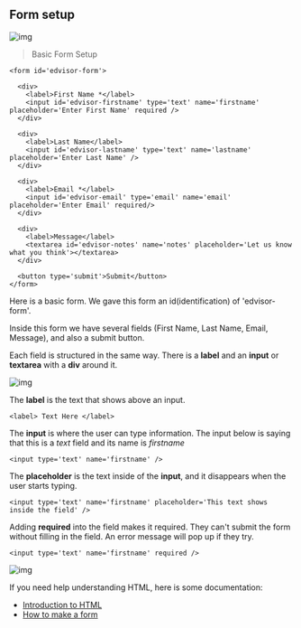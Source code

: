 ## Form setup
![img](form.png)

> Basic Form Setup

```
<form id='edvisor-form'>

  <div>
    <label>First Name *</label>
    <input id='edvisor-firstname' type='text' name='firstname' placeholder='Enter First Name' required />
  </div>

  <div>
    <label>Last Name</label>
    <input id='edvisor-lastname' type='text' name='lastname' placeholder='Enter Last Name' />
  </div>

  <div>
    <label>Email *</label>
    <input id='edvisor-email' type='email' name='email' placeholder='Enter Email' required/>
  </div>

  <div>
    <label>Message</label>
    <textarea id='edvisor-notes' name='notes' placeholder='Let us know what you think'></textarea>
  </div>

  <button type='submit'>Submit</button>
</form>
```

Here is a basic form. We gave this form an id(identification) of 'edvisor-form'.

Inside this form we have several fields (First Name, Last Name, Email, Message), and also a submit button.

Each field is structured in the same way. There is a **label** and an **input** or **textarea** with a **div** around it.

![img](field.png)

The **label** is the text that shows above an input.

`<label> Text Here </label>`

The **input** is where the user can type information. The input below is saying that this is a *text* field and its name is *firstname*

`<input type='text' name='firstname' />`

The **placeholder** is the text inside of the **input**, and it disappears when the user starts typing.

`<input type='text' name='firstname' placeholder='This text shows inside the field' />`

Adding **required** into the field makes it required. They can't submit the form without filling in the field. An error message will pop up if they try.

`<input type='text' name='firstname' required />`

![img](required.png)


If you need help understanding HTML, here is some documentation:

* [Introduction to HTML](https://developer.mozilla.org/en-US/docs/Web/Guide/HTML/Introduction)
* [How to make a form](https://developer.mozilla.org/en-US/docs/Web/Guide/HTML/Forms)
